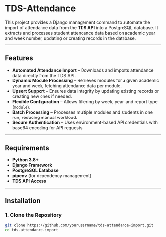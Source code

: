 # TDS-Attendance
This project provides a Django management command to automate the import of attendance data from the **TDS API** into a PostgreSQL database. It extracts and processes student attendance data based on academic year and week number, updating or creating records in the database.

---

## Features
- **Automated Attendance Import** – Downloads and imports attendance data directly from the TDS API.  
- **Dynamic Module Processing** – Retrieves modules for a given academic year and week, fetching attendance data per module.  
- **Upsert Support** – Ensures data integrity by updating existing records or creating new ones if needed.  
- **Flexible Configuration** – Allows filtering by week, year, and report type (`module`).  
- **Batch Processing** – Processes multiple modules and students in one run, reducing manual workload.  
- **Secure Authentication** – Uses environment-based API credentials with base64 encoding for API requests.  

---

## Requirements
- **Python 3.8+**  
- **Django Framework**  
- **PostgreSQL Database**  
- **pipenv** (for dependency management)  
- **TDS API Access**  

---

## Installation

### 1. Clone the Repository  
```bash
git clone https://github.com/yourusername/tds-attendance-import.git
cd tds-attendance-import

